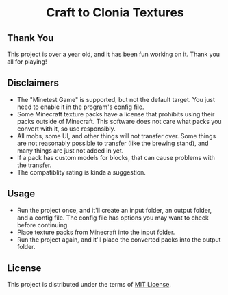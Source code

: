 <h1 align="center">Craft to Clonia Textures</h1>

## Thank You
This project is over a year old, and it has been fun working on it. Thank you all for playing!

## Disclaimers
- The "Minetest Game" is supported, but not the default target. You just need to enable it in the program's config file.
- Some Minecraft texture packs have a license that prohibits using their packs outside of Minecraft. This software does not care what packs you convert with it, so use responsibly.
- All mobs, some UI, and other things will not transfer over.
Some things are not reasonably possible to transfer (like the brewing stand),
and many things are just not added in yet.
- If a pack has custom models for blocks, that can cause problems with the transfer.
- The compatiblity rating is kinda a suggestion.

## Usage
- Run the project once, and it'll create an input folder, an output folder, and a config file. The config file has options you may want to check before continuing.
- Place texture packs from Minecraft into the input folder.
- Run the project again, and it'll place the converted packs into the output folder.

## License
This project is distributed under the terms of [MIT License](LICENSE).

